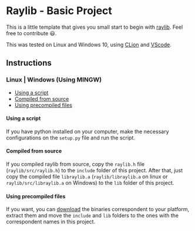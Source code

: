 # Raylib - Basic Project

This is a little template that gives you small start to begin with [raylib](https://github.com/raysan5/raylib). Feel free to contribute :smiley:.

This was tested on Linux and Windows 10, using [CLion](https://www.jetbrains.com/clion/) and [VScode](https://code.visualstudio.com/).

## Instructions

### Linux | Windows (Using MINGW)

- [Using a script](#Using-a-script)
- [Compiled from source](#Compiled-from-source)
- [Using precompiled files](#Using-precompiled-files)

#### Using a script

If you have python installed on your computer, make the necessary configurations on the `setup.py` file and run the script.

#### Compiled from source

If you compiled raylib from source, copy the `raylib.h` file (`raylib/src/raylib.h`) to the `include` folder of this project. After that, just copy the compiled file `libraylib.a` (`raylib/libraylib.a` on linux or `raylib/src/libraylib.a` on Windows) to the `lib` folder of this project.

#### Using precompiled files

If you want, you can [download](https://github.com/raysan5/raylib/releases/latest) the binaries correspondent to your platform, extract them and move the `include` and `lib` folders to the ones with the correspondent names in this project.
